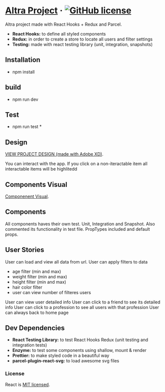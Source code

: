 # [Altra Project](https://reactjs.org/) &middot; [![GitHub license](https://img.shields.io/badge/license-MIT-blue.svg)](https://github.com/facebook/react/blob/master/LICENSE)

Altra project made with React Hooks + Redux and Parcel.

- **React Hooks:** to define all styled components
- **Redux:** in order to create a store to locate all users and filter settings
- **Testing:** made with react testing library (unit, integration, snapshots)

## Installation

- npm install

## build

- npm run dev

## Test

- npm run test \*

## Design

[VIEW PROJECT DESIGN (made with Adobe XD)](https://xd.adobe.com/view/b3cdffca-50c1-43e8-5d16-e306f01f4eec-c5fc/).

You can interact with the app. If you click on a non-iteractable item all interactable items will be highlitedd

## Components Visual

[Componenent Visual](https://docs.google.com/document/d/1yhkQSvs2ZN7smfl4u6YX3mUsvsgUpfZDZGAywF4yHB4/edit#).

## Components

All components haves their own test. Unit, Integration and Snapshot.
Also commented its functionality in test file.
PropTypes included and default props.

## User Stories

User can load and view all data from url.
User can apply filters to data

- age filter (min and max)
- weight filter (min and max)
- height filter (min and max)
- hair color filter
- user can view number of filteres users

User can view user detailed info
User can click to a friend to see its detailed info
User can click to a profession to see all users with that profession
User can always back to home page

## Dev Dependencies

- **React Testing Library:** to test React Hooks Redux (unit testing and integration tests)
- **Enzyme:** to test some components using shallow, mount & render
- **Prettier:** to make styled code in a beautiful way
- **parcel-plugin-react-svg:** to load awesome svg files

### License

React is [MIT licensed](./LICENSE).
